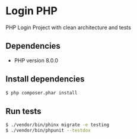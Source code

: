 # Login PHP

PHP Login Project with clean architecture and tests

## Dependencies

- PHP version 8.0.0

## Install dependencies

```bash
$ php composer.phar install
```

## Run tests

```bash
$ ./vendor/bin/phinx migrate -e testing
$ ./vendor/bin/phpunit --testdox
```
